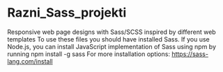 # Razni_Sass_projekti
Responsive web page designs with Sass/SCSS inspired by different web templates
To use these files you should have installed Sass.
If you use Node.js, you can install JavaScript implementation of Sass using npm by running 
npm install -g sass
For  more installation options: https://sass-lang.com/install